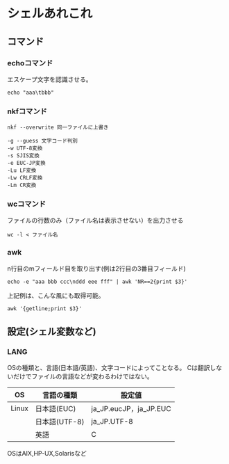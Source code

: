 # シェルあれこれ

## コマンド


### echoコマンド
エスケープ文字を認識させる。

    echo "aaa\tbbb"

### nkfコマンド

    nkf --overwrite 同一ファイルに上書き
    
    -g --guess 文字コード判別
    -w UTF-8変換
    -s SJIS変換
    -e EUC-JP変換
    -Lu LF変換
    -Lw CRLF変換
    -Lm CR変換

### wcコマンド
ファイルの行数のみ（ファイル名は表示させない）を出力させる

    wc -l < ファイル名

### awk
n行目のmフィールド目を取り出す(例は2行目の3番目フィールド)

    echo -e "aaa bbb ccc\nddd eee fff" | awk 'NR==2{print $3}'

上記例は、こんな風にも取得可能。

    awk '{getline;print $3}'


## 設定(シェル変数など)
### LANG

OSの種類と、言語(日本語/英語)、文字コードによってことなる。
Cは翻訳しないだけでファイルの言語などが変わるわけではない。

|OS|言語の種類|設定値|
|-----|-----|-----|
|Linux|日本語(EUC)|ja_JP.eucJP，ja_JP.EUC|
||日本語(UTF-8)|ja_JP.UTF-8|
||英語|C|
OSはAIX,HP-UX,Solarisなど

